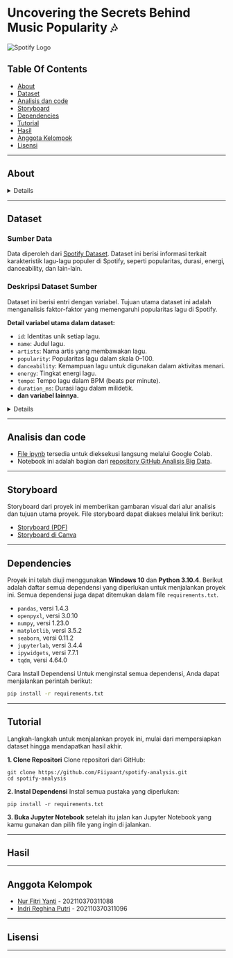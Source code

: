 # Uncovering the Secrets Behind Music Popularity 🎶

![Spotify Logo](https://upload.wikimedia.org/wikipedia/commons/thumb/2/26/Spotify_logo_with_text.svg/1024px-Spotify_logo_with_text.svg.png)


## Table Of Contents
- [About](#About)
- [Dataset](#dataset)
- [Analisis dan code](#analisis-dan-code)
- [Storyboard](#storyboard)
- [Dependencies](#dependencies)
- [Tutorial](#Tutorial)
- [Hasil](#hasiL)
- [Anggota Kelompok](#anggota-kelompok)
- [Lisensi](#lisensi)

---


## About
<details>
  
### **1.1 Musik: Lebih dari Sekadar Hiburan**

Musik lebih dari sekadar hiburan; ia memiliki dampak besar pada **suasana hati**, **produktivitas**, dan bahkan **membentuk tren sosial** yang memengaruhi kehidupan sehari-hari. 

Di tengah persaingan ketat di industri musik, **memahami apa yang membuat sebuah lagu bisa viral atau populer** adalah kunci sukses. Dengan perkembangan teknologi, terutama lewat platform seperti **Spotify**, tren musik bergerak sangat cepat, dan preferensi audiens pun berubah seiring waktu.

Oleh karena itu, penting untuk menganalisis:
- **Faktor-faktor yang memengaruhi popularitas lagu**,
- **Karakteristik musik yang cocok untuk aktivitas tertentu**, serta
- **Tren yang muncul berdasarkan waktu rilis**.

Pemahaman ini bisa membantu **artis**, **produser**, dan **label musik** menciptakan karya yang lebih relevan, menarik, dan berpotensi sukses. 
Mari bersama-sama mengeksplorasi apa yang sebenarnya membuat musik bisa menghubungkan banyak orang!


### **1.2 Penjelasan Singkat Tentang Rencana dalam Mengatasi Pernyataan Masalah**

Kami menggunakan dataset yang berisi **32,833 lagu** dengan **23 fitur utama** seperti popularitas, genre, danceability, tempo, energi, valence, durasi, dan tahun rilis. Data ini mencakup informasi terperinci yang relevan untuk menganalisis tren musik, memahami karakteristik yang memengaruhi popularitas lagu, dan memberikan insight kepada artis serta produser musik.  

Pendekatan kami terdiri dari:
1. **Analisis Tren Musik**: Mengidentifikasi faktor-faktor yang memengaruhi popularitas lagu dan potensinya untuk menjadi viral berdasarkan genre dan fitur musik.
2. **Karakteristik Lagu untuk Aktivitas Tertentu**: Mengelompokkan lagu berdasarkan fitur seperti energi, tempo, dan valence untuk berbagai aktivitas seperti workout, relaksasi, atau bekerja.
3. **Tren Berdasarkan Waktu**: Menelusuri evolusi fitur musik seperti durasi, danceability, dan valence untuk menemukan perubahan pola preferensi audiens.
4. **Memberikan Insight Strategis**: Menyediakan panduan bagi artis dan industri musik untuk menciptakan karya yang relevan dengan audiens modern.

### **1.3 Pendekatan dan Teknik Analisis**

Kami menggunakan berbagai teknik analisis data untuk memahami dan menjawab permasalahan:
1. **Eksplorasi Data**: Melihat distribusi dan pola fitur musikal, seperti danceability dan popularitas.
2. **Korelasi Fitur**: Mengukur hubungan antara elemen musikal seperti energi, valence, dan danceability dengan tingkat popularitas.
3. **Clustering**: Mengelompokkan lagu menggunakan teknik seperti *K-Means* untuk menentukan kelompok lagu berdasarkan karakteristik tertentu, seperti workout atau relaksasi.
4. **Analisis Tren Historis**: Mengamati perubahan durasi, valence, dan danceability lagu berdasarkan tahun rilis untuk memahami evolusi tren musik.
5. **Visualisasi Data**: Menggunakan grafik untuk memetakan tren seperti dominasi genre setiap tahun, perubahan durasi lagu, dan evolusi energi serta valence.
6. **Rekomendasi Berbasis Data**: Menyusun daftar lagu dan insight untuk genre atau aktivitas tertentu berdasarkan hasil analisis.

Pendekatan ini bertujuan untuk memberikan solusi komprehensif yang relevan dengan dinamika industri musik modern.

### **1.4 Manfaat Analisis untuk Konsumen dan Industri Musik**

**Bagi Artis dan Produser**:
- Insight tentang genre dan fitur musik yang cenderung populer, seperti danceability tinggi atau valence positif, membantu menciptakan lagu dengan peluang besar untuk viralitas.
- Rekomendasi tentang durasi lagu, kombinasi fitur seperti energi dan tempo, serta genre dominan dapat menjadi panduan dalam proses kreatif.

**Bagi Industri Musik**:
- Tren berdasarkan waktu membantu industri memahami evolusi musik dan menyesuaikan strategi pemasaran.
- Insight tentang fitur musikal memungkinkan label untuk lebih tepat memasarkan lagu sesuai target audiens, baik untuk platform digital seperti Spotify maupun media sosial seperti TikTok.

**Bagi Audiens**:
- Playlist yang relevan dengan kebutuhan, seperti lagu workout dengan energi tinggi atau lagu relaksasi dengan suasana positif.
- Meningkatkan pengalaman mendengarkan yang lebih personal, membantu audiens menikmati musik yang sesuai dengan aktivitas dan preferensi mereka.

Analisis kami dilakukan diharapkan memberikan manfaat nyata untuk semua pemangku kepentingan dalam industri musik, mulai dari menciptakan musik yang relevan hingga memperkuat pengalaman mendengarkan audiens.
</details>


---

## Dataset

### Sumber Data
Data diperoleh dari [Spotify Dataset](https://www.kaggle.com/datasets/). Dataset ini berisi informasi terkait karakteristik lagu-lagu populer di Spotify, seperti popularitas, durasi, energi, danceability, dan lain-lain.

### Deskripsi Dataset Sumber
Dataset ini berisi **<jumlah data>** entri dengan **<jumlah variabel>** variabel. Tujuan utama dataset ini adalah menganalisis faktor-faktor yang memengaruhi popularitas lagu di Spotify.  

**Detail variabel utama dalam dataset:**
- `id`: Identitas unik setiap lagu.
- `name`: Judul lagu.
- `artists`: Nama artis yang membawakan lagu.
- `popularity`: Popularitas lagu dalam skala 0–100.
- `danceability`: Kemampuan lagu untuk digunakan dalam aktivitas menari.
- `energy`: Tingkat energi lagu.
- `tempo`: Tempo lagu dalam BPM (beats per minute).
- `duration_ms`: Durasi lagu dalam milidetik.
- **dan variabel lainnya.**  

<details>

**Karakteristik khusus data:**
- **Nilai Hilang:** Dataset mencatat nilai hilang sebagai `NaN`.  
- **Format Waktu:** Kolom waktu rilis menggunakan format `YYYY-MM-DD`.  

### Langkah-Langkah Pembersihan Data
#### **Langkah 1: Impor Data**
Data diimpor menggunakan pustaka `pandas` dengan format `.csv`. Berikut adalah langkah untuk mengimpor data:  
```python
import pandas as pd

# Membaca dataset 
df = pd.read_csv("spotify_dataset.csv")

# Menampilkan beberapa baris awal
df.head()
```

#### **Langkah 2: Pemeriksaan Nilai Hilang**
Kolom dengan nilai yang hilang diperiksa dan ditangani sesuai konteks:

```
# Menangani nilai hilang
df['popularity'].fillna(df['popularity'].mean(), inplace=True)  # Imputasi dengan rata-rata
df.dropna(subset=['artists', 'name'], inplace=True)  # Hapus baris dengan artis/nama hilang
```
#### **Langkah 3: Pemeriksaan dan Perbaikan Tipe Data**
Setelah data bersih, tipe data diperiksa dan diperbaiki jika ditemukan ketidaksesuaian.
```
# Mengecek tipe data
df.dtypes

# Mengubah tipe data 'duration_ms' menjadi tipe integer
df['duration_ms'] = df['duration_ms'].astype(int)
```
#### Ringkasan Dataset Setelah Pembersihan

**Sebelum Pembersihan:**
| Variabel              | Nilai Hilang |
|-----------------------|--------------|
| track_artist          | 5            |
| track_album_name      | 5            |
| track_name            | 5            |
| track_id              | 0            |
| key                   | 0            |
| tempo                 | 0            |
| valence               | 0            |
| liveness              | 0            |
| instrumentalness      | 0            |
| acousticsness         | 0            |
| speechiness           | 0            |
| mode                  | 0            |
| loudness              | 0            |
| danceability          | 0            |
| energy                | 0            |

**Sesudah Pembersihan:**
| Variabel              | Nilai Hilang |
|-----------------------|--------------|
| track_id              | 0            |
| energy                | 0            |
| tempo                 | 0            |
| valence               | 0            |
| liveness              | 0            |
| instrumentalness      | 0            |
| acousticsness         | 0            |
| speechiness           | 0            |
| mode                  | 0            |
| loudness              | 0            |
| key                   | 0            |
| danceability          | 0            |
| track_name            | 0            |
| playlist_subgenre     | 0            |
| playlist_genre        | 0            |
| playlist_id           | 0            |
| playlist_name         | 0            |
| track_album_release_date | 0         |


### Analisis Statistik Deskriptif


#### Tujuan
Analisis statistik deskriptif dilakukan untuk memberikan gambaran umum tentang data yang telah dibersihkan. Hal ini meliputi informasi seperti rata-rata, standar deviasi, nilai minimum, nilai maksimum, serta kuartil dari setiap variabel numerik dalam dataset.

#### Statistik Deskriptif Variabel Numerik
Berikut adalah hasil analisis statistik deskriptif untuk variabel numerik dalam dataset:

| Variabel            | Count    | Mean       | Std Dev    | Min       | 25%       | 50%       | 75%       | Max       |
|---------------------|----------|------------|------------|-----------|-----------|-----------|-----------|-----------|
| `track_popularity`  | 32833    | 42.48      | 24.98      | 0.00      | 24.00     | 45.00     | 62.00     | 100.00    |
| `danceability`      | 32833    | 0.65       | 0.14       | 0.00      | 0.56      | 0.67      | 0.76      | 0.98      |
| `energy`            | 32833    | 0.69       | 0.18       | 0.00      | 0.58      | 0.72      | 0.84      | 1.00      |
| `key`               | 32833    | 5.37       | 3.61       | 0.00      | 2.00      | 6.00      | 9.00      | 11.00     |
| `loudness`          | 32833    | -6.71      | 2.99       | -46.44    | -8.17     | -6.16     | -4.64     | 1.28      |
| `mode`              | 32833    | 0.56       | 0.49       | 0.00      | 0.00      | 1.00      | 1.00      | 1.00      |
| `speechiness`       | 32833    | 0.10       | 0.10       | 0.00      | 0.04      | 0.06      | 0.13      | 0.91      |
| `acousticness`      | 32833    | 0.17       | 0.21       | 0.00      | 0.01      | 0.08      | 0.25      | 0.99      |
| `instrumentalness`  | 32833    | 0.08       | 0.22       | 0.00      | 0.00      | 0.00      | 0.00      | 0.99      |
| `liveness`          | 32833    | 0.19       | 0.15       | 0.00      | 0.09      | 0.12      | 0.24      | 0.99      |
| `valence`           | 32833    | 0.51       | 0.23       | 0.00      | 0.33      | 0.51      | 0.69      | 0.99      |
| `tempo`             | 32833    | 120.88     | 26.90      | 0.00      | 99.96     | 121.98    | 133.92    | 239.44    |
| `duration_ms`       | 32833    | 225799.81  | 59834.00   | 4000.00   | 187819.00 | 216000.00 | 253585.00 | 517810.00 |

**Kesimpulan Awal**
1. **Populeritas Lagu (track_popularity)**: Nilai rata-rata adalah 42.48, menunjukkan sebagian besar lagu tidak sepenuhnya populer.
2. **Danceability dan Energy**: Sebagian besar lagu memiliki nilai danceability dan energy tinggi, yang menunjukkan karakteristik musik yang sering digunakan untuk aktivitas tarian atau hiburan.
3. **Tempo**: Tempo rata-rata adalah sekitar 120 BPM, konsisten dengan genre musik pop dan dance.
</details>
  
---
## Analisis dan code
- [File ipynb](https://colab.research.google.com/drive/1IT7PGdNXmqVbZYcVfQr2KW413MFy3L2V?usp=sharing) tersedia untuk dieksekusi langsung melalui Google Colab.
- Notebook ini adalah bagian dari [repository GitHub Analisis Big Data](https://github.com/fiiyaant/Analisis-Big-data/tree/main/Notebook).

---
## Storyboard
Storyboard dari proyek ini memberikan gambaran visual dari alur analisis dan tujuan utama proyek. File storyboard dapat diakses melalui link berikut:
- [Storyboard (PDF)](storyboard/storyboard.pdf)
- [Storyboard di Canva](https://www.canva.com/design/DAGYmD00Jps/ZUJwMcNluhOYKbGw4kTA7w/edit)

---
## Dependencies

Proyek ini telah diuji menggunakan **Windows 10** dan **Python 3.10.4**.
Berikut adalah daftar semua dependensi yang diperlukan untuk menjalankan proyek ini. Semua dependensi juga dapat ditemukan dalam file `requirements.txt`.

- `pandas`, versi 1.4.3  
- `openpyxl`, versi 3.0.10  
- `numpy`, versi 1.23.0  
- `matplotlib`, versi 3.5.2  
- `seaborn`, versi 0.11.2  
- `jupyterlab`, versi 3.4.4  
- `ipywidgets`, versi 7.7.1  
- `tqdm`, versi 4.64.0  

Cara Install Dependensi
Untuk menginstal semua dependensi, Anda dapat menjalankan perintah berikut:

```bash
pip install -r requirements.txt
```


---
## Tutorial

Langkah-langkah untuk menjalankan proyek ini, mulai dari mempersiapkan dataset hingga mendapatkan hasil akhir.

**1. Clone Repositori**
Clone repositori dari GitHub:
```
git clone https://github.com/Fiiyaant/spotify-analysis.git
cd spotify-analysis
```
**2. Instal Dependensi**
Instal semua pustaka yang diperlukan:
```
pip install -r requirements.txt
```
**3. Buka Jupyter Notebook**
setelah itu jalan kan Jupyter Notebook yang kamu gunakan dan pilih file yang ingin di jalankan.



---
## Hasil
---

## Anggota Kelompok

- [Nur Fitri Yanti](https://github.com/fiiyaant) - 202110370311088
- [Indri Reghina Putri](https://github.com/nanajem1) - 202110370311096

---

## Lisensi
---
